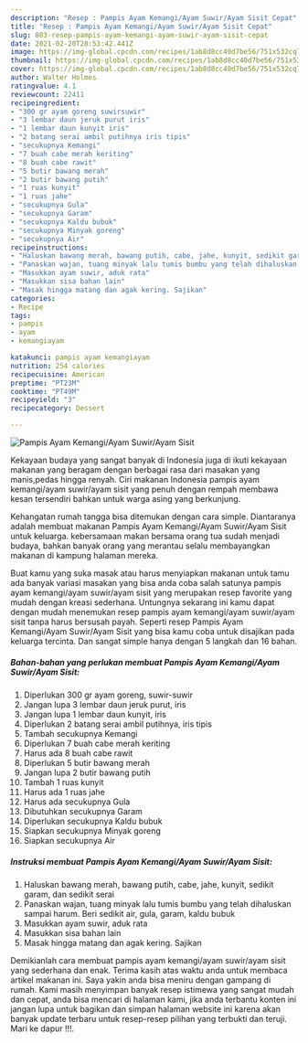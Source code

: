 ```yaml
---
description: "Resep : Pampis Ayam Kemangi/Ayam Suwir/Ayam Sisit Cepat"
title: "Resep : Pampis Ayam Kemangi/Ayam Suwir/Ayam Sisit Cepat"
slug: 803-resep-pampis-ayam-kemangi-ayam-suwir-ayam-sisit-cepat
date: 2021-02-20T20:53:42.441Z
image: https://img-global.cpcdn.com/recipes/1ab8d8cc40d7be56/751x532cq70/pampis-ayam-kemangiayam-suwirayam-sisit-foto-resep-utama.jpg
thumbnail: https://img-global.cpcdn.com/recipes/1ab8d8cc40d7be56/751x532cq70/pampis-ayam-kemangiayam-suwirayam-sisit-foto-resep-utama.jpg
cover: https://img-global.cpcdn.com/recipes/1ab8d8cc40d7be56/751x532cq70/pampis-ayam-kemangiayam-suwirayam-sisit-foto-resep-utama.jpg
author: Walter Holmes
ratingvalue: 4.1
reviewcount: 22411
recipeingredient:
- "300 gr ayam goreng suwirsuwir"
- "3 lembar daun jeruk purut iris"
- "1 lembar daun kunyit iris"
- "2 batang serai ambil putihnya iris tipis"
- "secukupnya Kemangi"
- "7 buah cabe merah keriting"
- "8 buah cabe rawit"
- "5 butir bawang merah"
- "2 butir bawang putih"
- "1 ruas kunyit"
- "1 ruas jahe"
- "secukupnya Gula"
- "secukupnya Garam"
- "secukupnya Kaldu bubuk"
- "secukupnya Minyak goreng"
- "secukupnya Air"
recipeinstructions:
- "Haluskan bawang merah, bawang putih, cabe, jahe, kunyit, sedikit garam, dan sedikit serai"
- "Panaskan wajan, tuang minyak lalu tumis bumbu yang telah dihaluskan sampai harum. Beri sedikit air, gula, garam, kaldu bubuk"
- "Masukkan ayam suwir, aduk rata"
- "Masukkan sisa bahan lain"
- "Masak hingga matang dan agak kering. Sajikan"
categories:
- Recipe
tags:
- pampis
- ayam
- kemangiayam

katakunci: pampis ayam kemangiayam 
nutrition: 254 calories
recipecuisine: American
preptime: "PT23M"
cooktime: "PT49M"
recipeyield: "3"
recipecategory: Dessert

---
```



![Pampis Ayam Kemangi/Ayam Suwir/Ayam Sisit](https://img-global.cpcdn.com/recipes/1ab8d8cc40d7be56/751x532cq70/pampis-ayam-kemangiayam-suwirayam-sisit-foto-resep-utama.jpg)

Kekayaan budaya yang sangat banyak di Indonesia juga di ikuti kekayaan makanan yang beragam dengan berbagai rasa dari masakan yang manis,pedas hingga renyah. Ciri makanan Indonesia pampis ayam kemangi/ayam suwir/ayam sisit yang penuh dengan rempah membawa kesan tersendiri bahkan untuk warga asing yang berkunjung.




Kehangatan rumah tangga bisa ditemukan dengan cara simple. Diantaranya adalah membuat makanan Pampis Ayam Kemangi/Ayam Suwir/Ayam Sisit untuk keluarga. kebersamaan makan bersama orang tua sudah menjadi budaya, bahkan banyak orang yang merantau selalu membayangkan makanan di kampung halaman mereka.

Buat kamu yang suka masak atau harus menyiapkan makanan untuk tamu ada banyak variasi masakan yang bisa anda coba salah satunya pampis ayam kemangi/ayam suwir/ayam sisit yang merupakan resep favorite yang mudah dengan kreasi sederhana. Untungnya sekarang ini kamu dapat dengan mudah menemukan resep pampis ayam kemangi/ayam suwir/ayam sisit tanpa harus bersusah payah.
Seperti resep Pampis Ayam Kemangi/Ayam Suwir/Ayam Sisit yang bisa kamu coba untuk disajikan pada keluarga tercinta. Dan sangat simple hanya dengan 5 langkah dan 16 bahan.


<!--inarticleads1-->

##### Bahan-bahan yang perlukan membuat Pampis Ayam Kemangi/Ayam Suwir/Ayam Sisit:

1. Diperlukan 300 gr ayam goreng, suwir-suwir
1. Jangan lupa 3 lembar daun jeruk purut, iris
1. Jangan lupa 1 lembar daun kunyit, iris
1. Diperlukan 2 batang serai ambil putihnya, iris tipis
1. Tambah secukupnya Kemangi
1. Diperlukan 7 buah cabe merah keriting
1. Harus ada 8 buah cabe rawit
1. Diperlukan 5 butir bawang merah
1. Jangan lupa 2 butir bawang putih
1. Tambah 1 ruas kunyit
1. Harus ada 1 ruas jahe
1. Harus ada secukupnya Gula
1. Dibutuhkan secukupnya Garam
1. Diperlukan secukupnya Kaldu bubuk
1. Siapkan secukupnya Minyak goreng
1. Siapkan secukupnya Air




<!--inarticleads2-->

##### Instruksi membuat  Pampis Ayam Kemangi/Ayam Suwir/Ayam Sisit:

1. Haluskan bawang merah, bawang putih, cabe, jahe, kunyit, sedikit garam, dan sedikit serai
1. Panaskan wajan, tuang minyak lalu tumis bumbu yang telah dihaluskan sampai harum. Beri sedikit air, gula, garam, kaldu bubuk
1. Masukkan ayam suwir, aduk rata
1. Masukkan sisa bahan lain
1. Masak hingga matang dan agak kering. Sajikan




Demikianlah cara membuat pampis ayam kemangi/ayam suwir/ayam sisit yang sederhana dan enak. Terima kasih atas waktu anda untuk membaca artikel makanan ini. Saya yakin anda bisa meniru dengan gampang di rumah. Kami masih menyimpan banyak resep istimewa yang sangat mudah dan cepat, anda bisa mencari di halaman kami, jika anda terbantu konten ini jangan lupa untuk bagikan dan simpan halaman website ini karena akan banyak update terbaru untuk resep-resep pilihan yang terbukti dan teruji. Mari ke dapur !!!. 
